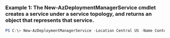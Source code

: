### Example 1: The New-AzDeploymentManagerService cmdlet creates a service under a service topology, and returns an object that represents that service.
```powershell
PS C:\> New-AzDeploymentManagerService -Location Central US -Name ContosoService1 -ServiceTopologyObject {ServiceTopologyObject} -TargetLocation East US -TargetSubscriptionId XXXXXXXX-XXXX-XXXX-XXXX-XXXXXXXXXXXX
```

